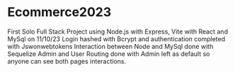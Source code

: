 # Ecommerce2023
 First Solo Full Stack Project using Node.js with Express, Vite with React and MySql on 11/10/23
Login hashed with Bcrypt and authentication completed with Jswonwebtokens
Interaction between Node and MySql done with Sequelize
Admin and User Routing done with Admin left as default so anyone can see both pages interactions.
